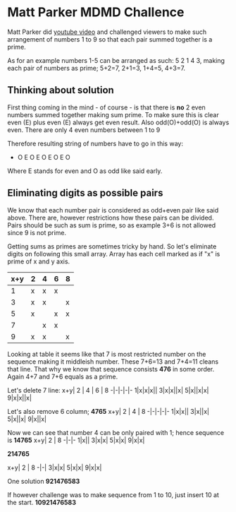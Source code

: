 # Matt Parker MDMD Challence
Matt Parker did [youtube video](https://www.youtube.com/watch?v=AXfl_e33Gt4) and challenged viewers to make such arrangement of numbers 1 to 9 so that each pair summed together is a prime. 

As for an example numbers 1-5 can be arranged as such: 5 2 1 4 3, making each pair of numbers as prime; 5+2=7, 2+1=3, 1+4=5, 4+3=7.

## Thinking about solution
First thing coming in the mind - of course - is that there is **no** 2 even numbers summed together making sum prime. To make sure this is clear even (E) plus even (E) always get even result. Also odd(O)+odd(O) is always even. There are only 4 even numbers between 1 to 9

Therefore resulting string of numbers have to go in this way:
* O E O E O E O E O

Where E stands for even and O as odd like said early.

## Eliminating digits as possible pairs
We know that each number pair is considered as odd+even pair like said above. There are, however restrictions how these pairs can be divided. Pairs should be such as sum is prime, so as example 3+6 is not allowed since 9 is not prime.

Getting sums as primes are sometimes tricky by hand. So let's eliminate digits on following this small array. Array has each cell marked as if "x" is prime of x and y axis.

x+y| 2 | 4 | 6 | 8
-|-|-|-|-
1|x|x|x||
3|x|x||x|
5|x||x|x|
7||x|x||
9|x|x||x|

Looking at table it seems like that 7 is most restricted number on the sequence making it middleish number. These 7+6=13 and 7+4=11 cleans that line. That why we know that sequence consists **476** in some order. Again 4+7 and 7+6 equals as a prime.


Let's delete 7 line: 
x+y| 2 | 4 | 6 | 8
-|-|-|-|-
1|x|x|x||
3|x|x||x|
5|x||x|x|
9|x|x||x|

Let's also remove 6 column; **4765**
x+y| 2 | 4 | 8
-|-|-|-|-
1|x|x||
3|x||x|
5|x||x|
9|x||x|

Now we can see that number 4 can be only paired with 1; hence sequence is **14765**
x+y| 2 | 8
-|-|-
1|x||
3|x|x|
5|x|x|
9|x|x|

**214765**

x+y| 2 | 8
-|-|
3|x|x|
5|x|x|
9|x|x|

One solution **921476583**

If however challenge was to make sequence from 1 to 10, just insert 10 at the start. **10921476583**





























